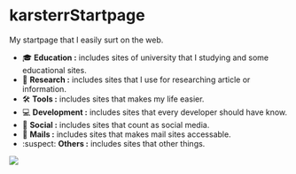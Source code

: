 # karsterrStartpage
My startpage that I easily surt on the web.

- :mortar_board: **Education :** includes sites of university that I studying and some educational sites.
- :bookmark_tabs: **Research :** includes sites that I use for researching article or information.
- :hammer_and_wrench: **Tools :** includes sites that makes my life easier.
- :computer: **Development :** includes sites that every developer should have know.
- :speech_balloon: **Social :** includes sites that count as social media.
- :incoming_envelope: **Mails :** includes sites that makes mail sites accessable.
- :suspect: **Others :** includes sites that other things.
 
![](https://raw.githubusercontent.com/karsterr/karsterrStartpage/main/screenshot/Screenshot%202022-11-14%20at%2021-20-37%20karsterr's%20startpage.png)
